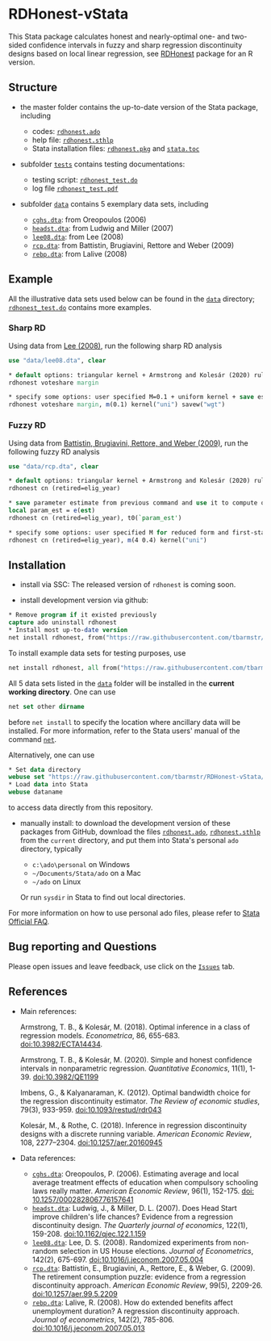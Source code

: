 # RDHonest-vStata

This Stata package calculates honest and nearly-optimal one- and two-sided confidence intervals in fuzzy and sharp regression discontinuity designs based on local linear regression, see [RDHonest](https://github.com/kolesarm/RDHonest) package for an R version.

## Structure

- the master folder contains the up-to-date version of the Stata package, including
  - codes: [`rdhonest.ado`](rdhonest.ado)
  - help file: [`rdhonest.sthlp`](rdhonest.sthlp)
  - Stata installation files: [`rdhonest.pkg`](rdhonest.pkg) and [`stata.toc`](stata.toc)

- subfolder [`tests`](tests) contains testing documentations:
  - testing script: [`rdhonest_test.do`](tests/rdhonest_test.do)
  - log file [`rdhonest_test.pdf`](tests/rdhonest_test.log)

- subfolder [`data`](data) contains 5 exemplary data sets, including
  - [`cghs.dta`](data/cghs.dta): from Oreopoulos (2006)
  - [`headst.dta`](data/headst.dta): from Ludwig and Miller (2007)
  - [`lee08.dta`](data/lee08.dta): from Lee (2008)
  - [`rcp.dta`](data/rcp.dta): from Battistin, Brugiavini, Rettore and Weber (2009)
  - [`rebp.dta`](data/rebp.dta): from Lalive (2008)

## Example

All the illustrative data sets used below can be found in the [`data`](data) directory; [`rdhonest_test.do`](tests/rdhonest_test.do) contains more examples.

### Sharp RD

Using data from [Lee (2008)](https://doi.org/10.1016/j.jeconom.2007.05.004), run the following sharp RD analysis

```stata
use "data/lee08.dta", clear

* default options: triangular kernel + Armstrong and Kolesár (2020) rule of thumb for M + MSE optimal bandwidth
rdhonest voteshare margin

* specify some options: user specified M=0.1 + uniform kernel + save estimation weights
rdhonest voteshare margin, m(0.1) kernel("uni") savew("wgt")
```

### Fuzzy RD

Using data from [Battistin, Brugiavini, Rettore, and Weber (2009)](https://www.aeaweb.org/articles?id=10.1257/aer.99.5.2209), run the following fuzzy RD analysis

```stata
use "data/rcp.dta", clear

* default options: triangular kernel + Armstrong and Kolesár (2020) rule of thumb for M + bandwidth optimal for MSE when fuzzy RD parameter is zero
rdhonest cn (retired=elig_year)

* save parameter estimate from previous command and use it to compute optimal bandwidth
local param_est = e(est)
rdhonest cn (retired=elig_year), t0(`param_est')

* specify some options: user specified M for reduced form and first-stage + uniform kernel
rdhonest cn (retired=elig_year), m(4 0.4) kernel("uni")
```

## Installation

- install via SSC: The released version of `rdhonest` is coming soon.

- install development version via github:

```stata
* Remove program if it existed previously
capture ado uninstall rdhonest
* Install most up-to-date version
net install rdhonest, from("https://raw.githubusercontent.com/tbarmstr/RDHonest-vStata/master/")
```

To install example data sets for testing purposes, use

```stata
net install rdhonest, all from("https://raw.githubusercontent.com/tbarmstr/RDHonest-vStata/master/")
```

All 5 data sets listed in the [`data`](data) folder will be installed in the **current working directory**. One can use

```stata
net set other dirname
```

before `net install` to specify the location where ancillary data will be installed. For more information, refer to the Stata users' manual of the command [`net`](https://www.stata.com/manuals/rnet.pdf).

Alternatively, one can use

```stata
* Set data directory
webuse set "https://raw.githubusercontent.com/tbarmstr/RDHonest-vStata/master/data"
* Load data into Stata
webuse dataname
```

to access data directly from this repository.

- manually install: to download the development version of these packages from GitHub, download the files
[`rdhonest.ado`](rdhonest.ado), [`rdhonest.sthlp`](reg_ss.sthlp)
from the `current` directory, and put them into Stata's personal `ado` directory,
typically
  - `c:\ado\personal` on Windows
  - `~/Documents/Stata/ado` on a Mac
  - `~/ado` on Linux
  
  Or run `sysdir` in Stata to find out local directories.

For more information on how to use personal ado files, please refer to [Stata Official FAQ](https://www.stata.com/support/faqs/programming/personal-ado-directory/).

## Bug reporting and Questions

Please open issues and leave feedback, use click on the [`Issues`](https://github.com/tbarmstr/RDHonest-vStata/issues) tab.


## References

- Main references:

  Armstrong, T. B., & Kolesár, M. (2018). Optimal inference in a class of regression models. *Econometrica*, 86, 655-683. [doi:10.3982/ECTA14434](https://doi.org/10.3982/ECTA14434).

  Armstrong, T. B., & Kolesár, M. (2020). Simple and honest confidence intervals in nonparametric regression. *Quantitative Economics*, 11(1), 1-39. [doi:10.3982/QE1199](https://doi.org/10.3982/QE1199)

  Imbens, G., & Kalyanaraman, K. (2012). Optimal bandwidth choice for the regression discontinuity estimator. *The Review of economic studies*, 79(3), 933-959. [doi:10.1093/restud/rdr043](https://doi.org/10.1093/restud/rdr043)

  Kolesár, M., & Rothe, C. (2018). Inference in regression discontinuity designs with a discrete running variable. *American Economic Review*, 108, 2277–2304. [doi:10.1257/aer.20160945](https://www.aeaweb.org/articles?id=10.1257/aer.20160945)

- Data references:
  - [`cghs.dta`](data/cghs.dta): Oreopoulos, P. (2006). Estimating average and local average treatment effects of education when compulsory schooling laws really matter. *American Economic Review*, 96(1), 152-175. [doi: 10.1257/000282806776157641](https://www.aeaweb.org/articles?id=10.1257/000282806776157641)
  - [`headst.dta`](data/headst.dta): Ludwig, J., & Miller, D. L. (2007). Does Head Start improve children's life chances? Evidence from a regression discontinuity design. *The Quarterly journal of economics*, 122(1), 159-208. [doi:10.1162/qjec.122.1.159](https://doi.org/10.1162/qjec.122.1.159)
  - [`lee08.dta`](data/lee08.dta): Lee, D. S. (2008). Randomized experiments from non-random selection in US House elections. *Journal of Econometrics*, 142(2), 675-697. [doi:10.1016/j.jeconom.2007.05.004](https://doi.org/10.1016/j.jeconom.2007.05.004)
  - [`rcp.dta`](data/rcp.dta): Battistin, E., Brugiavini, A., Rettore, E., & Weber, G. (2009). The retirement consumption puzzle: evidence from a regression discontinuity approach. *American Economic Review*, 99(5), 2209-26. [doi:10.1257/aer.99.5.2209](https://www.aeaweb.org/articles?id=10.1257/aer.99.5.2209)
  - [`rebp.dta`](data/rebp.dta): Lalive, R. (2008). How do extended benefits affect unemployment duration? A regression discontinuity approach. *Journal of econometrics*, 142(2), 785-806. [doi:10.1016/j.jeconom.2007.05.013](https://doi.org/10.1016/j.jeconom.2007.05.013)
  
